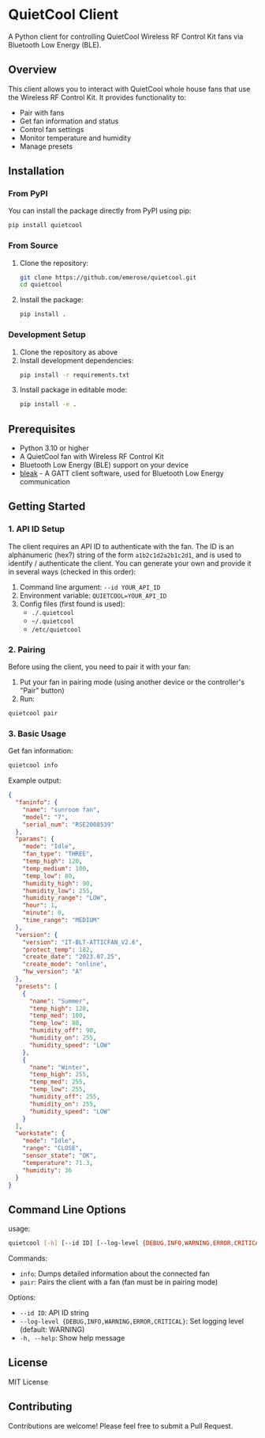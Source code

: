 # QuietCool Client

A Python client for controlling QuietCool Wireless RF Control Kit fans via Bluetooth Low Energy (BLE).

## Overview

This client allows you to interact with QuietCool whole house fans that use the Wireless RF Control Kit. It provides functionality to:

- Pair with fans
- Get fan information and status
- Control fan settings
- Monitor temperature and humidity
- Manage presets

## Installation

### From PyPI

You can install the package directly from PyPI using pip:

```bash
pip install quietcool
```

### From Source

1. Clone the repository:

   ```bash
   git clone https://github.com/emerose/quietcool.git
   cd quietcool
   ```

2. Install the package:
   ```bash
   pip install .
   ```

### Development Setup

1. Clone the repository as above
2. Install development dependencies:
   ```bash
   pip install -r requirements.txt
   ```
3. Install package in editable mode:
   ```bash
   pip install -e .
   ```

## Prerequisites

- Python 3.10 or higher
- A QuietCool fan with Wireless RF Control Kit
- Bluetooth Low Energy (BLE) support on your device
- [bleak](https://github.com/hbldh/bleak) - A GATT client software, used for Bluetooth Low Energy communication

## Getting Started

### 1. API ID Setup

The client requires an API ID to authenticate with the fan. The ID is an
alphanumeric (hex?) string of the form `a1b2c1d2a2b1c2d1`, and is used to
identify / authenticate the client. You can generate your own and provide it in
several ways (checked in this order):

1. Command line argument: `--id YOUR_API_ID`
2. Environment variable: `QUIETCOOL=YOUR_API_ID`
3. Config files (first found is used):
   - `./.quietcool`
   - `~/.quietcool`
   - `/etc/quietcool`

### 2. Pairing

Before using the client, you need to pair it with your fan:

1. Put your fan in pairing mode (using another device or the controller's "Pair" button)
2. Run:

```bash
quietcool pair
```

### 3. Basic Usage

Get fan information:

```bash
quietcool info
```

Example output:

```json
{
  "faninfo": {
    "name": "sunroom fan",
    "model": "7",
    "serial_num": "RSE2008539"
  },
  "params": {
    "mode": "Idle",
    "fan_type": "THREE",
    "temp_high": 120,
    "temp_medium": 100,
    "temp_low": 80,
    "humidity_high": 90,
    "humidity_low": 255,
    "humidity_range": "LOW",
    "hour": 1,
    "minute": 0,
    "time_range": "MEDIUM"
  },
  "version": {
    "version": "IT-BLT-ATTICFAN_V2.6",
    "protect_temp": 182,
    "create_date": "2023.07.25",
    "create_mode": "online",
    "hw_version": "A"
  },
  "presets": [
    {
      "name": "Summer",
      "temp_high": 120,
      "temp_med": 100,
      "temp_low": 80,
      "humidity_off": 90,
      "humidity_on": 255,
      "humidity_speed": "LOW"
    },
    {
      "name": "Winter",
      "temp_high": 255,
      "temp_med": 255,
      "temp_low": 255,
      "humidity_off": 255,
      "humidity_on": 255,
      "humidity_speed": "LOW"
    }
  ],
  "workstate": {
    "mode": "Idle",
    "range": "CLOSE",
    "sensor_state": "OK",
    "temperature": 71.3,
    "humidity": 36
  }
}
```

## Command Line Options

usage:

```bash
quietcool [-h] [--id ID] [--log-level {DEBUG,INFO,WARNING,ERROR,CRITICAL}] [command]
```

Commands:

- `info`: Dumps detailed information about the connected fan
- `pair`: Pairs the client with a fan (fan must be in pairing mode)

Options:

- `--id ID`: API ID string
- `--log-level {DEBUG,INFO,WARNING,ERROR,CRITICAL}`: Set logging level (default: WARNING)
- `-h, --help`: Show help message

## License

MIT License

## Contributing

Contributions are welcome! Please feel free to submit a Pull Request.
